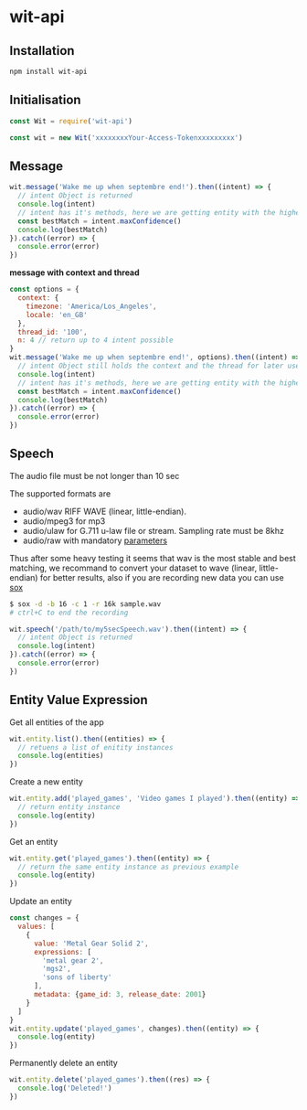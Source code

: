 # wit-api

## Installation
```bash
npm install wit-api
```

## Initialisation
```Javascript
const Wit = require('wit-api')

const wit = new Wit('xxxxxxxxYour-Access-Tokenxxxxxxxxx')
```

## Message
```Javascript
wit.message('Wake me up when septembre end!').then((intent) => {
  // intent Object is returned
  console.log(intent)
  // intent has it's methods, here we are getting entity with the highest confidance
  const bestMatch = intent.maxConfidence()
  console.log(bestMatch)
}).catch((error) => {
  console.error(error)
})
```
**message with context and thread**
```Javascript
const options = {
  context: {
    timezone: 'America/Los_Angeles',
    locale: 'en_GB'
  },
  thread_id: '100',
  n: 4 // return up to 4 intent possible
}
wit.message('Wake me up when septembre end!', options).then((intent) => {
  // intent Object still holds the context and the thread for later use
  console.log(intent)
  // intent has it's methods, here we are getting entity with the highest confidance
  const bestMatch = intent.maxConfidence()
  console.log(bestMatch)
}).catch((error) => {
  console.error(error)
})
```

## Speech
The audio file must be not longer than 10 sec

The supported formats are
- audio/wav RIFF WAVE (linear, little-endian).
- audio/mpeg3 for mp3
- audio/ulaw for G.711 u-law file or stream. Sampling rate must be 8khz
- audio/raw with mandatory [parameters](parameters)

Thus after some heavy testing it seems that wav is the most stable and best matching, we recommand to convert your dataset to wave (linear, little-endian) for better results, also if you are recording new data you can use [sox](sox)
```bash
$ sox -d -b 16 -c 1 -r 16k sample.wav
# ctrl+C to end the recording
```

```Javascript
wit.speech('/path/to/my5secSpeech.wav').then((intent) => {
  // intent Object is returned
  console.log(intent)
}).catch((error) => {
  console.error(error)
})
```

## Entity Value Expression
Get all entities of the app
```Javascript
wit.entity.list().then((entities) => {
  // retuens a list of enitity instances
  console.log(entities)
})
```

Create a new entity
```Javascript
wit.entity.add('played_games', 'Video games I played').then((entity) => {
  // return entity instance
  console.log(entity)
})
```

Get an entity
```Javascript
wit.entity.get('played_games').then((entity) => {
  // return the same entity instance as previous example
  console.log(entity)
})
```

Update an entity
```Javascript
const changes = {
  values: [
    {
      value: 'Metal Gear Solid 2',
      expressions: [
        'metal gear 2',
        'mgs2',
        'sons of liberty'
      ],
      metadata: {game_id: 3, release_date: 2001}
    }
  ]
}
wit.entity.update('played_games', changes).then((entity) => {
  console.log(entity)
})
```

Permanently delete an entity
```Javascript
wit.entity.delete('played_games').then((res) => {
  console.log('Deleted!')
})
```
